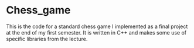 # Chess_game

This is the code for a standard chess game I implemented as a final project at the end of my first semester. It is written in C++ and makes some use of specific libraries from the lecture. 
